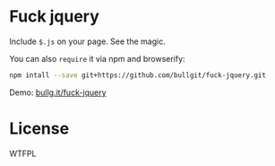 # Fuck jquery

Include `$.js` on your page. See the magic.

You can also `require` it via npm and browserify:

```sh
npm intall --save git+https://github.com/bullgit/fuck-jquery.git
```

Demo: [bullg.it/fuck-jquery](https://bullg.it/fuck-jquery)

# License

WTFPL

